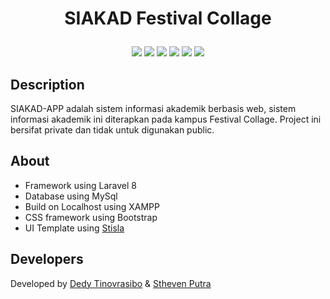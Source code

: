 # <p align="center">SIAKAD Festival Collage

<p align="center">
<a href="https://laravel.com/"><img src="https://img.shields.io/static/v1?label=&message=Laravel 8.x&color=white&logo=laravel"></a>
<a href="https://www.mysql.com/"><img src="https://img.shields.io/static/v1?label=&message=MySql&color=orange"></a>
<img src="https://img.shields.io/static/v1?label=&message=JWT&color=yellow">
<img src="https://img.shields.io/static/v1?label=&message=Bootstrap&color=purple">
<a href="https://github.com/stisla/stisla"><img src="https://img.shields.io/static/v1?label=&message=Stisla&color=blue"></a>
<img src="https://img.shields.io/static/v1?label=&message=XAMPP&color=red">

## Description

SIAKAD-APP adalah sistem informasi akademik berbasis web, sistem informasi akademik ini diterapkan pada kampus Festival Collage. Project ini bersifat private dan tidak untuk digunakan public.

## About

-   Framework using Laravel 8
-   Database using MySql
-   Build on Localhost using XAMPP
-   CSS framework using Bootstrap
-   UI Template using [Stisla](https://github.com/stisla/stisla)

## Developers

Developed by [Dedy Tinovrasibo](https://github.com/dedytinovrasibo) & [Stheven Putra]()
